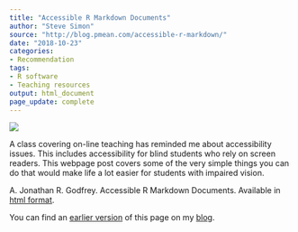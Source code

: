 ```yaml
---
title: "Accessible R Markdown Documents"
author: "Steve Simon"
source: "http://blog.pmean.com/accessible-r-markdown/"
date: "2018-10-23"
categories:
- Recommendation
tags:
- R software
- Teaching resources
output: html_document
page_update: complete
---
```


![](http://www.pmean.com/new-images/18/accessible-r-markdown01.png)

<div class="notes">

A class covering on-line teaching has reminded me about accessibility issues. This includes accessibility for blind students who rely on screen readers. This webpage post covers some of the very simple things you can do that would make life a lot easier for students with impaired vision.

A. Jonathan R. Godfrey. Accessible R Markdown Documents. Available
in [html format][god1].

You can find an [earlier version][sim1] of this page on my [blog][sim2].

[sim1]: http://blog.pmean.com/accessible-r-markdown/
[sim2]: http://blog.pmean.com

[god1]: https://r-resources.massey.ac.nz/rmarkdown/

</div>
